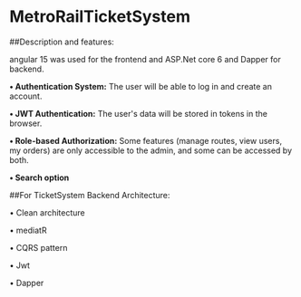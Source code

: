 # MetroRailTicketSystem

##Description and features:

angular 15 was used for the frontend and ASP.Net core 6 and Dapper for backend.

**• Authentication System:** The user will be able to log in and create an account.

**• JWT Authentication:** The user's data will be stored in tokens in the browser.

**• Role-based Authorization:** Some features (manage routes, view users, my orders) are only accessible to the admin, and some can be accessed by both.

**• Search option**


##For TicketSystem Backend Architecture:

•	Clean architecture

•	mediatR 

•	CQRS pattern 

•	Jwt

•	Dapper

